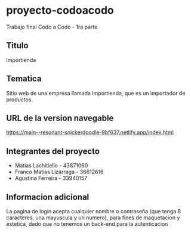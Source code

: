 # proyecto-codoacodo
Trabajo final Codo a Codo - 1ra parte
## Titulo
Importienda
## Tematica
Sitio web de una empresa llamada Importienda, que es un importador de productos.
## URL de la version navegable
https://main--resonant-snickerdoodle-9bf637.netlify.app/index.html
## Integrantes del proyecto
- Matias Lachitiello -  43871060
- Franco Matías Lizárraga - 36612616
- Agustina Ferreira - 33940157
## Informacion adicional
La pagina de login acepta cualquier nombre o contraseña (que tenga 8 caracteres, una mayuscula y un numero), para fines de maquetacion y estetica, dado que no tenemos un back-end para la autenticacion
